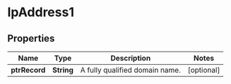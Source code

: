 
# IpAddress1

## Properties
Name | Type | Description | Notes
------------ | ------------- | ------------- | -------------
**ptrRecord** | **String** | A fully qualified domain name. |  [optional]



